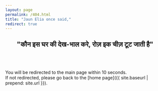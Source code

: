 ```yaml
---
layout: page
permalink: /404.html
title: "Jaun Elia once said,"
redirect: true
---
```



<h2 style="text-align: center;" class="category">"कौन इस घर की देख-भाल करे, रोज़ इक चीज़ टूट जाती है"</h2>
<br /><br /><br />
You will be redirected to the main page within 10 seconds.<br />
If not redirected, please go back to the [home page]({{ site.baseurl | prepend: site.url }}).